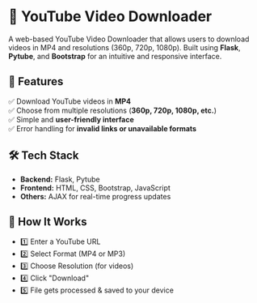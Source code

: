 # 🎥 YouTube Video Downloader  

A web-based YouTube Video Downloader that allows users to download videos in MP4 and resolutions (360p, 720p, 1080p). Built using **Flask**, **Pytube**, and **Bootstrap** for an intuitive and responsive interface.

## 🚀 Features  
✅ Download YouTube videos in **MP4**  
✅ Choose from multiple resolutions (**360p, 720p, 1080p, etc.**)   
✅ Simple and **user-friendly interface**  
✅ Error handling for **invalid links or unavailable formats**  

## 🛠️ Tech Stack  
- **Backend:** Flask, Pytube  
- **Frontend:** HTML, CSS, Bootstrap, JavaScript  
- **Others:** AJAX for real-time progress updates  

## 🎯 How It Works
- 1️⃣ Enter a YouTube URL
- 2️⃣ Select Format (MP4 or MP3)
- 3️⃣ Choose Resolution (for videos)
- 4️⃣ Click "Download"
- 5️⃣ File gets processed & saved to your device



